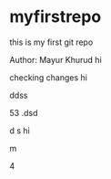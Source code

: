 # myfirstrepo
this is my first git repo
<br>

Author: Mayur Khurud
hi

checking changes
hi

ddss

53
.dsd

d
s
hi


m

4
